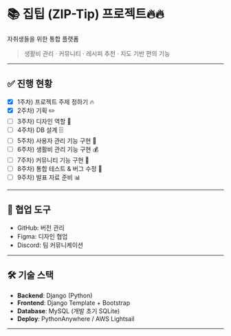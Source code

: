 # 📚 집팁 (ZIP-Tip) 프로젝트🔥🔥

자취생들을 위한 통합 플랫폼  
> 생활비 관리 · 커뮤니티 · 레시피 추천 · 지도 기반 편의 기능

---

## ✅ 진행 현황

- [x] 1주차) 프로젝트 주제 정하기 🔥  
- [x] 2주차) 기획 ✏️  
- [ ] 3주차) 디자인 역할 🎨  
- [ ] 4주차) DB 설계 🗄️  
- [ ] 5주차) 사용자 관리 기능 구현 🔑  
- [ ] 6주차) 생활비 관리 기능 구현 💰  
- [ ] 7주차) 커뮤니티 기능 구현 💬  
- [ ] 8주차) 통합 테스트 & 버그 수정 🐞  
- [ ] 9주차) 발표 자료 준비 📊  

---

## 👥 협업 도구
- GitHub: 버전 관리  
- Figma: 디자인 협업  
- Discord: 팀 커뮤니케이션  

---

## 🛠️ 기술 스택
- **Backend**: Django (Python)  
- **Frontend**: Django Template + Bootstrap  
- **Database**: MySQL (개발 초기 SQLite)  
- **Deploy**: PythonAnywhere / AWS Lightsail  

---
